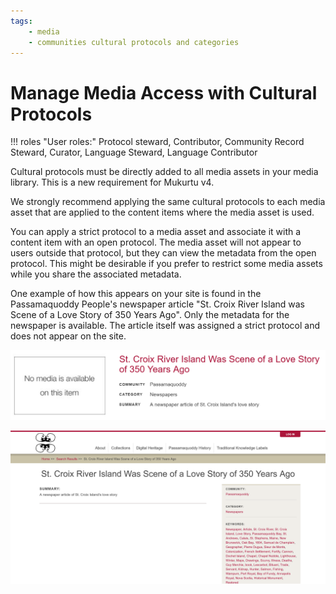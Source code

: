```yaml
---
tags:
    - media
    - communities cultural protocols and categories
---
```

# Manage Media Access with Cultural Protocols

!!! roles "User roles:"
    Protocol steward, Contributor, Community Record Steward, Curator, Language Steward, Language Contributor

Cultural protocols must be directly added to all media assets in your media library. This is a new requirement for Mukurtu v4.

We strongly recommend applying the same cultural protocols to each media asset that are applied to the content items where the media asset is used. 

You can apply a strict protocol to a media asset and associate it with a content item with an open protocol. The media asset will not appear to users outside that protocol, but they can view the metadata from the open protocol. This might be desirable if you prefer to restrict some media assets while you share the associated metadata. 

One example of how this appears on your site is found in the Passamaquoddy People's newspaper article "St. Croix River Island was Scene of a Love Story of 350 Years Ago". Only the metadata for the newspaper is available. The article itself was assigned a strict protocol and does not appear on the site.

![A Mukurtu digital heritage menu listing of the newspaper article St. Croix River Island Was Scene of a Love Story of 350 Years Ago with a box to the left stating "No media is available on this item".](../_embeds/MEDIAExampleProtocol2.png)

![A Mukurtu digital heritage item page for the newspaper article St. Croix River Island Was Scene of a Love Story of 350 Years Ago shows only metadata and no media item.](../_embeds/MEDIAExampleProtocol1.png)